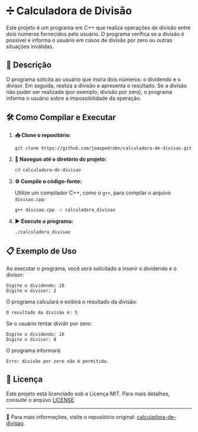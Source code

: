 # ➗ Calculadora de Divisão

Este projeto é um programa em C++ que realiza operações de divisão entre dois números fornecidos pelo usuário. O programa verifica se a divisão é possível e informa o usuário em casos de divisão por zero ou outras situações inválidas.

## 📝 Descrição

O programa solicita ao usuário que insira dois números: o dividendo e o divisor. Em seguida, realiza a divisão e apresenta o resultado. Se a divisão não puder ser realizada (por exemplo, divisão por zero), o programa informa o usuário sobre a impossibilidade da operação.

## 🛠️ Como Compilar e Executar

1. **📥 Clone o repositório:**

   ```bash
   git clone https://github.com/joaopedrobn/calculadora-de-divisao.git
   ```

2. **📂 Navegue até o diretório do projeto:**

   ```bash
   cd calculadora-de-divisao
   ```

3. **⚙️ Compile o código-fonte:**

   Utilize um compilador C++, como o `g++`, para compilar o arquivo `divisao.cpp`:

   ```bash
   g++ divisao.cpp -o calculadora_divisao
   ```

4. **▶️ Execute o programa:**

   ```bash
   ./calculadora_divisao
   ```

## 📋 Exemplo de Uso

Ao executar o programa, você será solicitado a inserir o dividendo e o divisor:

```
Digite o dividendo: 10
Digite o divisor: 2
```

O programa calculará e exibirá o resultado da divisão:

```
O resultado da divisão é: 5
```

Se o usuário tentar dividir por zero:

```
Digite o dividendo: 10
Digite o divisor: 0
```

O programa informará:

```
Erro: divisão por zero não é permitida.
```

## 📄 Licença

Este projeto está licenciado sob a Licença MIT. Para mais detalhes, consulte o arquivo [LICENSE](LICENSE).

---
📌 Para mais informações, visite o repositório original: [calculadora-de-divisao](https://github.com/joaopedrobn/calculadora-de-divisao).
